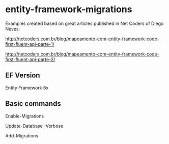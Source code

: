 # entity-framework-migrations

Examples created based on great articles published in Net Coders of Diego Neves:

http://netcoders.com.br/blog/mapeamento-com-entity-framework-code-first-fluent-api-parte-1/

http://netcoders.com.br/blog/mapeamento-com-entity-framework-code-first-fluent-api-parte-2/

EF Version
-----------

Entity Framework 6x

Basic commands
--------------

Enable-Migrations

Update-Database -Verbose

Add-Migrations
